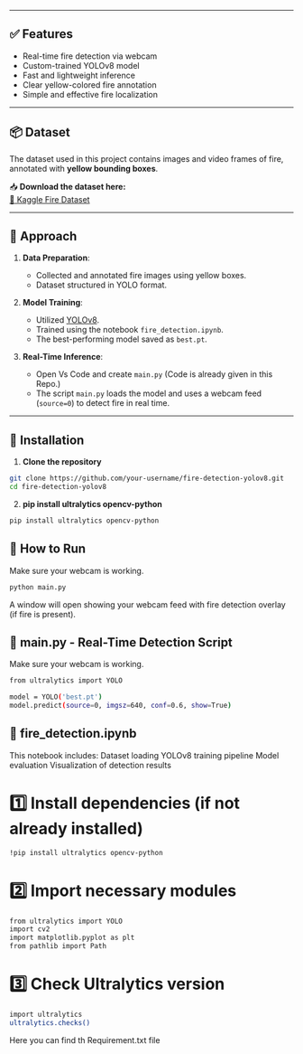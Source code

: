 
---

## ✅ Features

- Real-time fire detection via webcam
- Custom-trained YOLOv8 model
- Fast and lightweight inference
- Clear yellow-colored fire annotation
- Simple and effective fire localization

---

## 📦 Dataset

The dataset used in this project contains images and video frames of fire, annotated with **yellow bounding boxes**.

📥 **Download the dataset here:**  
[🔗 Kaggle Fire Dataset](https://universe.roboflow.com/-jwzpw/continuous_fire)  

---

## 🧠 Approach

1. **Data Preparation**:
    - Collected and annotated fire images using yellow boxes.
    - Dataset structured in YOLO format.

2. **Model Training**:
    - Utilized [YOLOv8](https://github.com/ultralytics/ultralytics).
    - Trained using the notebook `fire_detection.ipynb`.
    - The best-performing model saved as `best.pt`.

3. **Real-Time Inference**:
    - Open Vs Code and create `main.py` (Code is already given in this Repo.)
    - The script `main.py` loads the model and uses a webcam feed (`source=0`) to detect fire in real time.

---

## 🚀 Installation

1. **Clone the repository**
```bash
git clone https://github.com/your-username/fire-detection-yolov8.git
cd fire-detection-yolov8
```
2. **pip install ultralytics opencv-python**
```bash
pip install ultralytics opencv-python
```
## 🎯 How to Run
Make sure your webcam is working.
```bash
python main.py
```
A window will open showing your webcam feed with fire detection overlay (if fire is present).

## 🔧 main.py - Real-Time Detection Script
Make sure your webcam is working.
```bash
from ultralytics import YOLO

model = YOLO('best.pt')
model.predict(source=0, imgsz=640, conf=0.6, show=True)
```

## 📒 fire_detection.ipynb

This notebook includes:
Dataset loading
YOLOv8 training pipeline
Model evaluation
Visualization of detection results

# 1️⃣ Install dependencies (if not already installed)
```bash
!pip install ultralytics opencv-python
```
# 2️⃣ Import necessary modules
```bash
from ultralytics import YOLO
import cv2
import matplotlib.pyplot as plt
from pathlib import Path
```
# 3️⃣ Check Ultralytics version
```bash
import ultralytics
ultralytics.checks()
```
Here you can find th Requirement.txt file
